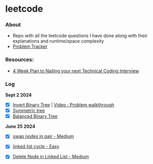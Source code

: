 # leetcode

### About
- Repo with all the leetcode questions I have done along with their explanations and runtime/space complexity
- <a href="https://docs.google.com/spreadsheets/d/1VoapltqAW8GCuWTc8CWcG_mKzYtWdNxb5pXM6zzHCQQ/edit?usp=sharing" target="_blank">Problem Tracker</a>

### Resources:
- [4 Week Plan to Nailing your next Technical Coding Interview](https://helen-zhang.medium.com/the-4-week-plan-to-nailing-your-next-coding-technical-interview-internship-level-c5368c47e1d)

### Log
<!-- **June 28 2024**
- [ ]
- [ ]
- [ ]
**June 27 2024** 
- [ ]
- [ ]
- [ ]
-->
**Sept 2 2024**
- [x] [Invert Binary Tree](https://leetcode.com/problems/invert-binary-tree/) | [Video : Problem walkthrough](https://courses.codepath.org/course_videos/tip103/youtu/2zLM6K1RItQ?title=Video+%3A+Problem+walkthrough "Video : Problem walkthrough")
- [x] [Symmetric tree](https://leetcode.com/problems/symmetric-tree/description/)
- [x] [Balanced Binary Tree](https://leetcode.com/problems/balanced-binary-tree/)
 
**June 25 2024**
- [x] [swap nodes in pair - Medium](https://leetcode.com/problems/swap-nodes-in-pairs/description/) 
- [x] [linked list cycle - Easy](https://leetcode.com/problems/linked-list-cycle/description/)
- [x] [Delete Node in Linked List - Medium](https://leetcode.com/problems/delete-node-in-a-linked-list/description/)



